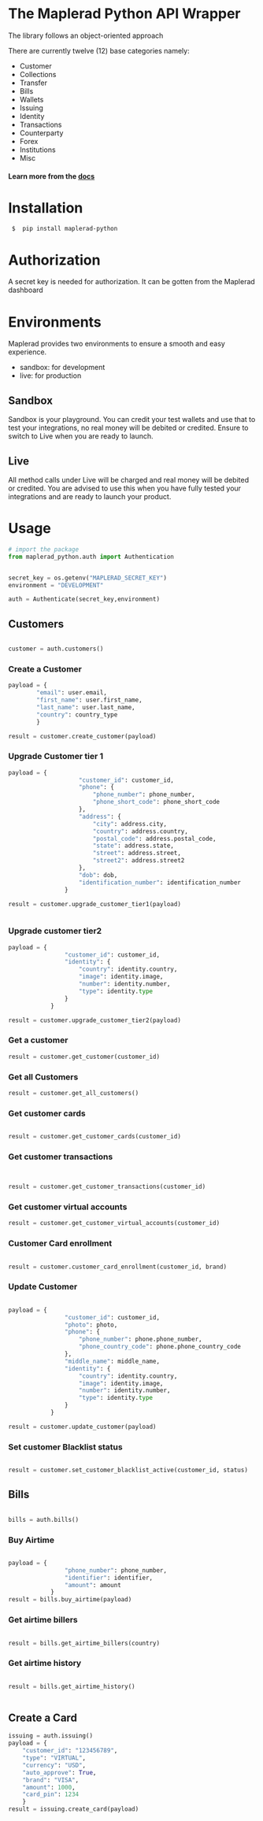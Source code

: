 # The Maplerad Python API Wrapper

The library follows an object-oriented approach

There are currently twelve (12) base categories namely:

- Customer
- Collections
- Transfer
- Bills
- Wallets
- Issuing
- Identity
- Transactions
- Counterparty
- Forex
- Institutions
- Misc

#### Learn more from the [docs](https://maplerad.dev/reference)

# Installation

```shell
 $  pip install maplerad-python

```

# Authorization

A secret key is needed for authorization. It can be gotten from the Maplerad dashboard

# Environments

Maplerad provides two environments to ensure a smooth and easy experience.

- sandbox: for development
- live: for production

## Sandbox

Sandbox is your playground. You can credit your test wallets and use that to test your integrations, no real money will be debited or credited.
Ensure to switch to Live when you are ready to launch.

## Live

All method calls under Live will be charged and real money will be debited or credited.
You are advised to use this when you have fully tested your integrations and are ready to launch your product.

# Usage

```py
# import the package
from maplerad_python.auth import Authentication


secret_key = os.getenv("MAPLERAD_SECRET_KEY")
environment = "DEVELOPMENT"

auth = Authenticate(secret_key,environment)
```

## Customers

```py

customer = auth.customers()

```

### Create a Customer

```py
payload = {
        "email": user.email,
        "first_name": user.first_name,
        "last_name": user.last_name,
        "country": country_type
        }

result = customer.create_customer(payload)


```

### Upgrade Customer tier 1

```py
payload = {
                    "customer_id": customer_id,
                    "phone": {
                        "phone_number": phone_number,
                        "phone_short_code": phone_short_code
                    },
                    "address": {
                        "city": address.city,
                        "country": address.country,
                        "postal_code": address.postal_code,
                        "state": address.state,
                        "street": address.street,
                        "street2": address.street2
                    },
                    "dob": dob,
                    "identification_number": identification_number
                }

result = customer.upgrade_customer_tier1(payload)



```

### Upgrade customer tier2

```py
payload = {
                "customer_id": customer_id,
                "identity": {
                    "country": identity.country,
                    "image": identity.image,
                    "number": identity.number,
                    "type": identity.type
                }
            }

result = customer.upgrade_customer_tier2(payload)


```

### Get a customer

```py
result = customer.get_customer(customer_id)


```

### Get all Customers

```py
result = customer.get_all_customers()

```

### Get customer cards

```py

result = customer.get_customer_cards(customer_id)


```

### Get customer transactions

```py


result = customer.get_customer_transactions(customer_id)


```

### Get customer virtual accounts

```py
result = customer.get_customer_virtual_accounts(customer_id)

```

### Customer Card enrollment

```py

result = customer.customer_card_enrollment(customer_id, brand)

```

### Update Customer

```py

payload = {
                "customer_id": customer_id,
                "photo": photo,
                "phone": {
                    "phone_number": phone.phone_number,
                    "phone_country_code": phone.phone_country_code
                },
                "middle_name": middle_name,
                "identity": {
                    "country": identity.country,
                    "image": identity.image,
                    "number": identity.number,
                    "type": identity.type
                }
            }

result = customer.update_customer(payload)

```

### Set customer Blacklist status

<!-- <p>status can be True to blacklist the customer of False to remove the customer from blacklist</p> -->

```py

result = customer.set_customer_blacklist_active(customer_id, status)

```

## Bills

```py

bills = auth.bills()

```

### Buy Airtime

```py

payload = {
                "phone_number": phone_number,
                "identifier": identifier,
                "amount": amount
            }
result = bills.buy_airtime(payload)

```


### Get airtime billers

```py

result = bills.get_airtime_billers(country)


```


### Get airtime history

```py

result = bills.get_airtime_history()



```


## Create a Card

```py
issuing = auth.issuing()
payload = {
    "customer_id": "123456789",
    "type": "VIRTUAL",
    "currency": "USD",
    "auto_approve": True,
    "brand": "VISA",
    "amount": 1000,
    "card_pin": 1234
    }
result = issuing.create_card(payload)



```

